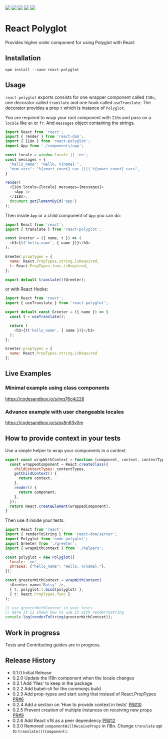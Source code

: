 <a href="https://codeclimate.com/github/nayaabkhan/react-polyglot/maintainability"><img src="https://api.codeclimate.com/v1/badges/fd8c57e662c5f08ba77e/maintainability" /></a>
<a href="https://codeclimate.com/github/nayaabkhan/react-polyglot/test_coverage"><img src="https://api.codeclimate.com/v1/badges/fd8c57e662c5f08ba77e/test_coverage" /></a>
<a href="https://travis-ci.org/nayaabkhan/react-polyglot"><img src="https://travis-ci.org/nayaabkhan/react-polyglot.svg?branch=master" /></a>
<a href="https://bundlephobia.com/result?p=react-polyglot"><img src="https://badgen.net/bundlephobia/min/react-polyglot" /></a>
<a href="https://bundlephobia.com/result?p=react-polyglot"><img src="https://badgen.net/bundlephobia/minzip/react-polyglot" /></a>

# React Polyglot
Provides higher order component for using Polyglot with React

## Installation

```
npm install --save react-polyglot
```

## Usage

`react-polyglot` exports consists for one wrapper component called `I18n`, one decorator called
`translate` and one hook called `useTranslate`. The decorator provides a prop `t` which is instance of `Polyglot`.

You are required to wrap your root component with `I18n` and pass on a `locale` like `en` or `fr`.
And `messages` object containing the strings.

```js
import React from 'react';
import { render } from 'react-dom';
import { I18n } from 'react-polyglot';
import App from './components/app';

const locale = window.locale || 'en';
const messages = {
  "hello_name": "Hello, %{name}.",
  "num_cars": "%{smart_count} car |||| %{smart_count} cars",
}

render(
  <I18n locale={locale} messages={messages}>
    <App />
  </I18n>,
  document.getElementById('app')
);
```

Then inside `App` or a child component of `App` you can do:

```js
import React from 'react';
import { translate } from 'react-polyglot';

const Greeter = ({ name, t }) => (
  <h3>{t('hello_name', { name })}</h3>
);

Greeter.propTypes = {
  name: React.PropTypes.string.isRequired,
  t: React.PropTypes.func.isRequired,
};

export default translate()(Greeter);
```


or with React Hooks:

```js
import React from 'react';
import { useTranslate } from 'react-polyglot';

export default const Greeter = ({ name }) => {
  const t = useTranslate();

  return (
    <h3>{t('hello_name', { name })}</h3>
  );
};

Greeter.propTypes = {
  name: React.PropTypes.string.isRequired
};

```


## Live Examples

### Minimal example using class components

https://codesandbox.io/s/mq76ojk228

### Advance example with user changeable locales

https://codesandbox.io/s/px8n63v0m


## How to provide context in your tests

Use a simple helper to wrap your components in a context.

```js
export const wrapWithContext = function (component, context, contextTypes) {
  const wrappedComponent = React.createClass({
    childContextTypes: contextTypes,
    getChildContext() {
      return context;
    },
    render() {
      return component;
    },
  });
  return React.createElement(wrappedComponent);
}
```

Then use it inside your tests.

```js
import React from 'react';
import { renderToString } from 'react-dom/server';
import Polyglot from 'node-polyglot';
import Greeter from './greeter';
import { wrapWithContext } from './helpers';

const polyglot = new Polyglot({
  locale: 'en',
  phrases: {"hello_name": "Hello, %{name}."},
});

const greeterWithContext = wrapWithContext(
  <Greeter name="Batsy" />,
  { t: polyglot.t.bind(polyglot) },
  { t: React.PropTypes.func }
);

// use greeterWithContext in your tests
// here it is shown how to use it with renderToString
console.log(renderToString(greeterWithContext));
```

## Work in progress

Tests and Contributing guides are in progress.


## Release History

* 0.1.0 Initial Release
* 0.2.0 Update the I18n component when the locale changes
* 0.2.1 Add 'files' to keep in the package
* 0.2.2 Add babel-cli for the commonjs build
* 0.2.3 Add prop-types and start using that instead of React.PropTypes [PR#6](https://github.com/nayaabkhan/react-polyglot/pull/6)
* 0.2.4 Add a section on 'How to provide context in tests' [PR#10](https://github.com/nayaabkhan/react-polyglot/pull/10)
* 0.2.5 Prevent creation of multiple instances on receiving new props [PR#9](https://github.com/nayaabkhan/react-polyglot/pull/9)
* 0.2.6 Add React v16 as a peer dependency [PR#12](https://github.com/nayaabkhan/react-polyglot/pull/12)
* 0.3.0 Removed `componentWillReceiveProps` in I18n. Change `translate` api to `translate()(Component)`.
